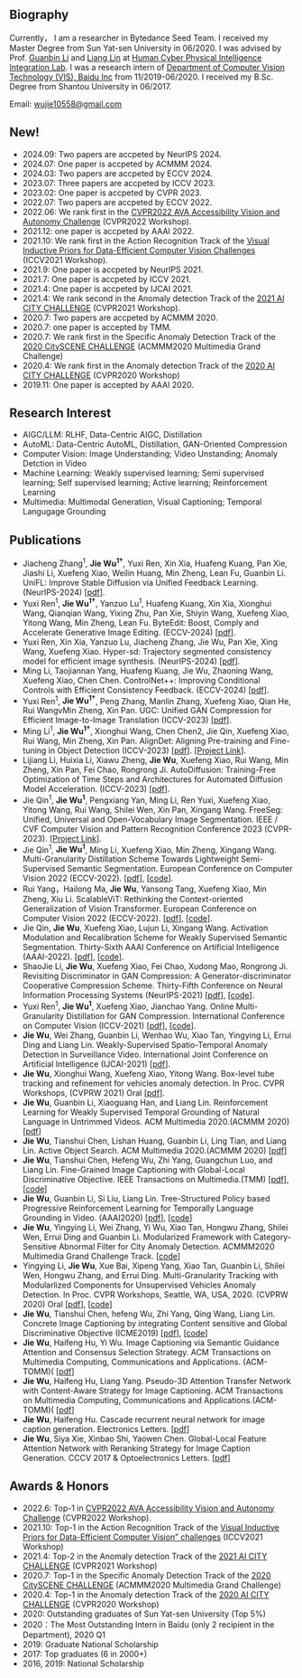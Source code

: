 ## Biography
Currently， I am a researcher in Bytedance Seed Team. I received my Master Degree from Sun Yat-sen University in 06/2020. I was advised by Prof. [Guanbin Li](http://guanbinli.com/) and [Liang Lin](http://www.linliang.net/) at [Human Cyber Physical Intelligence Integration Lab](http://www.sysu-hcp.net/home/). I was a research intern of [Department of Computer Vision Technology (VIS), Baidu Inc](http://research.baidu.com/Index) from 11/2019-06/2020. I received my B.Sc. Degree from Shantou University in 06/2017. 

Email: wujie10558@gmail.com


## New!
- 2024.09: Two papers are accpeted by NeurIPS 2024.
- 2024.07: One paper is accpeted by ACMMM 2024.
- 2024.03: Two papers are accpeted by ECCV 2024.
- 2023.07: Three papers are accpeted by ICCV 2023.
- 2023.02: One paper is accpeted by CVPR 2023.
- 2022.07: Two papers are accpeted by ECCV 2022.
- 2022.06: We rank first in the [CVPR2022 AVA Accessibility Vision and Autonomy Challenge](https://eval.ai/web/challenges/challenge-page/1690/leaderboard/4046) (CVPR2022 Workshop).
- 2021.12: one paper is accpeted by AAAI 2022.
- 2021.10: We rank first in the Action Recognition Track of the [Visual Inductive Priors for Data-Efficient Computer Vision Challenges](https://vipriors.github.io/challenges/) (ICCV2021 Workshop).
- 2021.9: One paper is accpeted by NeurIPS 2021.
- 2021.7: One paper is accpeted by ICCV 2021.
- 2021.4: One paper is accpeted by IJCAI 2021.
- 2021.4: We rank second in the Anomaly detection Track of the [2021 AI CITY CHALLENGE](https://www.aicitychallenge.org/) (CVPR2021 Workshop).
- 2020.7: Two papers are accpeted by ACMMM 2020.
- 2020.7: one paper is accepted by TMM.
- 2020.7: We rank first in the Specific Anomaly Detection Track of the [2020 CitySCENE CHALLENGE](https://cityscene.github.io/#/) (ACMMM2020 Multimedia Grand Challenge) 
- 2020.4: We rank first in the Anomaly detection Track of the [2020 AI CITY CHALLENGE](https://www.aicitychallenge.org/) (CVPR2020 Workshop) 
- 2019.11: One paper is accepted by AAAI 2020.

## Research Interest
- AIGC/LLM: RLHF, Data-Centric AIGC, Distillation
- AutoML: Data-Centric AutoML, Distillation, GAN-Oriented Compression  
- Computer Vision: Image Understanding; Video Unstanding; Anomaly Detction in Video
- Machine Learning: Weakly supervised learning; Semi supervised learning; Self supervised learning; Active learning; Reinforcement Learning
- Multimedia: Multimodal Generation, Visual Captioning; Temporal Langugage Grounding

## Publications
- Jiacheng Zhang<sup>1</sup>, **Jie Wu<sup>1†</sup>**, Yuxi Ren, Xin Xia, Huafeng Kuang, Pan Xie, Jiashi Li, Xuefeng Xiao, Weilin Huang, Min Zheng, Lean Fu, Guanbin Li. UniFL: Improve Stable Diffusion via Unified Feedback Learning. (NeurIPS-2024) [[pdf](https://arxiv.org/pdf/2404.05595)].
- Yuxi Ren<sup>1</sup>, **Jie Wu<sup>1†</sup>**, Yanzuo Lu<sup>1</sup>, Huafeng Kuang, Xin Xia, Xionghui Wang, Qianqian Wang, Yixing Zhu, Pan Xie, Shiyin Wang, Xuefeng Xiao, Yitong Wang, Min Zheng, Lean Fu. ByteEdit: Boost, Comply and Accelerate Generative Image Editing. (ECCV-2024) [[pdf](https://arxiv.org/pdf/2404.04860)].
- Yuxi Ren, Xin Xia, Yanzuo Lu, Jiacheng Zhang, Jie Wu, Pan Xie, Xing Wang, Xuefeng Xiao. Hyper-sd: Trajectory segmented consistency model for efficient image synthesis. (NeurIPS-2024) [[pdf](https://arxiv.org/pdf/2404.13686)].
- Ming Li, Taojiannan Yang, Huafeng Kuang, Jie Wu, Zhaoning Wang, Xuefeng Xiao, Chen Chen. ControlNet++: Improving Conditional Controls with Efficient Consistency Feedback. (ECCV-2024) [[pdf](https://arxiv.org/pdf/2404.07987)].
- Yuxi Ren<sup>1</sup>, **Jie Wu<sup>1†</sup>**, Peng Zhang, Manlin Zhang, Xuefeng Xiao, Qian He, Rui WangvMin Zheng, Xin Pan. UGC: Unified GAN Compression for Efficient Image-to-Image Translation (ICCV-2023) [[pdf](https://openaccess.thecvf.com/content/ICCV2023/papers/Ren_UGC_Unified_GAN_Compression_for_Efficient_Image-to-Image_Translation_ICCV_2023_paper.pdf)].
- Ming Li<sup>1</sup>, **Jie Wu<sup>1†</sup>**, Xionghui Wang, Chen Chen2, Jie Qin, Xuefeng Xiao, Rui Wang, Min Zheng, Xin Pan. AlignDet: Aligning Pre-training and Fine-tuning in Object Detection (ICCV-2023) [[pdf](https://openaccess.thecvf.com/content/ICCV2023/papers/Li_AlignDet_Aligning_Pre-training_and_Fine-tuning_in_Object_Detection_ICCV_2023_paper.pdf)]. [[Project Link](https://liming-ai.github.io/AlignDet/)].  
- Lijiang Li, Huixia Li, Xiawu Zheng, **Jie Wu**, Xuefeng Xiao, Rui Wang, Min Zheng, Xin Pan, Fei Chao, Rongrong Ji. AutoDiffusion: Training-Free Optimization of Time Steps and Architectures for Automated Diffusion Model Acceleration. (ICCV-2023) [[pdf](https://openaccess.thecvf.com/content/ICCV2023/papers/Li_AutoDiffusion_Training-Free_Optimization_of_Time_Steps_and_Architectures_for_Automated_ICCV_2023_paper.pdf)].
- Jie Qin<sup>1</sup>, **Jie Wu<sup>1</sup>**, Pengxiang Yan, Ming Li, Ren Yuxi, Xuefeng Xiao, Yitong Wang, Rui Wang, Shilei Wen, Xin Pan, Xingang Wang. FreeSeg: Unified, Universal and Open-Vocabulary Image Segmentation. IEEE / CVF Computer Vision and Pattern Recognition Conference 2023 (CVPR-2023). [[Project Link](https://freeseg.github.io/)].  
- Jie Qin<sup>1</sup>, **Jie Wu<sup>1</sup>**, Ming Li, Xuefeng Xiao, Min Zheng, Xingang Wang. Multi-Granularity Distillation Scheme Towards Lightweight Semi-Supervised Semantic Segmentation. European Conference on Computer Vision 2022 (ECCV-2022).  [[pdf](https://arxiv.org/pdf/2208.10169.pdf)], [[code](https://github.com/JayQine/MGD-SSSS)].  
- Rui Yang，Hailong Ma, **Jie Wu**, Yansong Tang, Xuefeng Xiao, Min Zheng, Xiu Li. ScalableViT: Rethinking the Context-oriented Generalization of Vision Transformer. European Conference on Computer Vision 2022 (ECCV-2022). [[pdf](https://arxiv.org/pdf/2203.10790.pdf)], [[code](https://github.com/Yangr116/ScalableViT)].
- Jie Qin, **Jie Wu**, Xuefeng Xiao, Lujun Li, Xingang Wang. Activation Modulation and Recalibration Scheme for Weakly Supervised Semantic Segmentation. Thirty-Sixth AAAI Conference on Artificial Intelligence (AAAI-2022). [[pdf](https://www.aaai.org/AAAI22Papers/AAAI-4538.JieQ.pdf)], [[code](https://github.com/JayQine/AMR)].  
- ShaoJie Li, **Jie Wu**, Xuefeng Xiao, Fei Chao, Xudong Mao, Rongrong Ji. Revisiting Discriminator in GAN Compression: A Generator-discriminator Cooperative Compression Scheme. Thirty-Fifth Conference on Neural Information Processing Systems (NeurIPS-2021) [[pdf](https://openreview.net/pdf?id=79xCSCP6qs)], [[code](https://github.com/SJLeo/GCC)].
- Yuxi Ren<sup>1</sup>, **Jie Wu<sup>1</sup>**, Xuefeng Xiao, Jianchao Yang. Online Multi-Granularity Distillation for GAN Compression. International Conference on Computer Vision (ICCV-2021) [[pdf](https://openaccess.thecvf.com/content/ICCV2021/papers/Ren_Online_Multi-Granularity_Distillation_for_GAN_Compression_ICCV_2021_paper.pdf)], [[code](https://github.com/bytedance/OMGD )]. 
- **Jie Wu**, Wei Zhang, Guanbin Li, Wenhao Wu, Xiao Tan, Yingying Li, Errui Ding and Liang Lin. Weakly-Supervised Spatio-Temporal Anomaly Detection in Surveillance Video. International Joint Conference on Artificial Intelligence (IJCAI-2021) [[pdf](https://arxiv.org/pdf/2108.03825.pdf)].
- **Jie Wu**, Xionghui Wang, Xuefeng Xiao, Yitong Wang. Box-level tube tracking and refinement for vehicles anomaly detection. In Proc. CVPR Workshops, (CVPRW 2021) Oral [[pdf](https://openaccess.thecvf.com/content/CVPR2021W/AICity/papers/Wu_Box-Level_Tube_Tracking_and_Refinement_for_Vehicles_Anomaly_Detection_CVPRW_2021_paper.pdf)].
- **Jie Wu**, Guanbin Li, Xiaoguang Han, and Liang Lin. Reinforcement Learning for Weakly Supervised Temporal Grounding of Natural Language in Untrimmed Videos. ACM Multimedia 2020.(ACMMM 2020)[[pdf](https://arxiv.org/pdf/2009.08614)]
- **Jie Wu**, Tianshui Chen, Lishan Huang, Guanbin Li, Ling Tian, and Liang Lin. Active Object Search. ACM Multimedia 2020.(ACMMM 2020) [[pdf](https://arxiv.org/abs/2008.00923)]
- **Jie Wu**, Tianshui Chen, Hefeng Wu, Zhi Yang, Guangchun Luo, and Liang Lin. Fine-Grained Image Captioning with Global-Local Discriminative Objective. IEEE Transactions on Multimedia.(TMM) [[pdf](https://arxiv.org/pdf/2007.10662.pdf)], [[code](https://github.com/WuJie1010/Fine-Grained-Image-Captioning)]
- **Jie Wu**, Guanbin Li, Si Liu, Liang Lin. Tree-Structured Policy based Progressive Reinforcement Learning for Temporally Language Grounding in Video. (AAAI2020) [[pdf](https://arxiv.org/pdf/2001.06680.pdf)], [[code](https://github.com/WuJie1010/TSP-PRL)]
- **Jie Wu**, Yingying Li, Wei Zhang, Yi Wu, Xiao Tan, Hongwu Zhang, Shilei Wen, Errui Ding and Guanbin Li. Modularized Framework with Category-Sensitive Abnormal Filter for City Anomaly Detection. ACMMM2020 Multimedia Grand Challenge Track. [[code](https://github.com/WuJie1010/CitySCENE2020-Anomaly-Detection)]
- Yingying Li, **Jie Wu**, Xue Bai, Xipeng Yang, Xiao Tan, Guanbin Li, Shilei Wen, Hongwu Zhang, and Errui Ding.
Multi-Granularity Tracking with Modularlized Components for Unsupervised Vehicles Anomaly Detection. In Proc. CVPR
Workshops, Seattle, WA, USA, 2020. (CVPRW 2020) Oral [[pdf](http://openaccess.thecvf.com/content_CVPRW_2020/papers/w35/Li_Multi-Granularity_Tracking_With_Modularlized_Components_for_Unsupervised_Vehicles_Anomaly_Detection_CVPRW_2020_paper.pdf)], [[code](https://github.com/WuJie1010/AICity2020-Anomaly-Detection)]
- **Jie Wu**, Tianshui Chen, hefeng Wu, Zhi Yang, Qing Wang, Liang Lin. Concrete Image Captioning by integrating Content sensitive and Global Discriminative Objective (ICME2019) [[pdf](https://ieeexplore.ieee.org/abstract/document/8784830)], [[code](https://github.com/WuJie1010/Fine-Grained-Image-Captioning)]
- **Jie Wu**, Haifeng Hu, Yi Wu. Image Captioning via Semantic Guidance Attention and Consensus Selection Strategy. ACM Transactions on Multimedia Computing, Communications and Applications. (ACM-TOMM)( [[pdf](https://dl.acm.org/doi/abs/10.1145/3271485)]
- **Jie Wu**, Haifeng Hu, Liang Yang. Pseudo-3D Attention Transfer Network with Content-Aware Strategy for Image Captioning. ACM Transactions on Multimedia Computing, Communications and Applications.(ACM-TOMM)( [[pdf](https://dl.acm.org/doi/abs/10.1145/3336495)]
- **Jie Wu**, Haifeng Hu. Cascade recurrent neural network for image caption generation. Electronics Letters. [[pdf](https://digital-library.theiet.org/content/journals/10.1049/el.2017.3159)]
- **Jie Wu**, Siya Xie, Xinbao Shi, Yaowen Chen. Global-Local Feature Attention Network with Reranking Strategy for Image Caption Generation. CCCV 2017 &  Optoelectronics Letters. [[pdf](https://link.springer.com/chapter/10.1007/978-981-10-7299-4_13)]


## Awards & Honors
- 2022.6: Top-1 in [CVPR2022 AVA Accessibility Vision and Autonomy Challenge](https://eval.ai/web/challenges/challenge-page/1690/leaderboard/4046) (CVPR2022 Workshop).
- 2021.10: Top-1 in the Action Recognition Track of the [Visual Inductive Priors for Data-Efficient Computer Vision” challenges](https://vipriors.github.io/challenges/) (ICCV2021 Workshop) 
- 2021.4: Top-2 in the Anomaly detection Track of the [2021 AI CITY CHALLENGE](https://www.aicitychallenge.org/) (CVPR2021 Workshop) 
- 2020.7: Top-1 in the Specific Anomaly Detection Track of the [2020 CitySCENE CHALLENGE](https://cityscene.github.io/#/) (ACMMM2020 Multimedia Grand Challenge) 
- 2020.4: Top-1 in the Anomaly detection Track of the [2020 AI CITY CHALLENGE](https://www.aicitychallenge.org/) (CVPR2020 Workshop) 
- 2020: Outstanding graduates of Sun Yat-sen University (Top 5%)
- 2020：The Most Outstanding Intern in Baidu (only 2 recipient in the Department), 2020 Q1
- 2019: Graduate National Scholarship
- 2017: Top graduates (6 in 2000+)   
- 2016, 2019: National Scholarship
